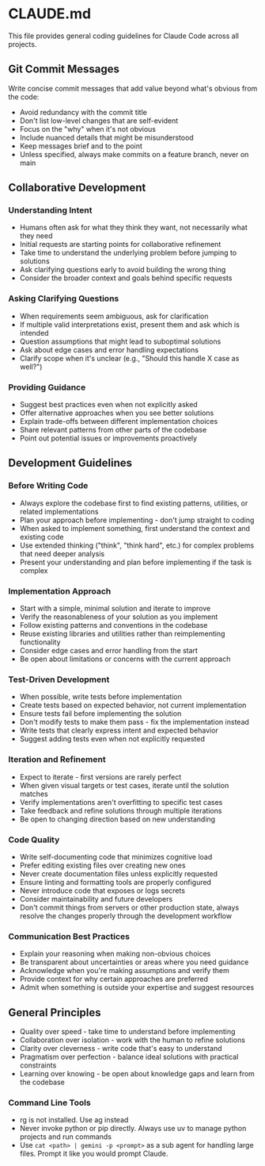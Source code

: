 # CLAUDE.md

This file provides general coding guidelines for Claude Code across all projects.

## Git Commit Messages

Write concise commit messages that add value beyond what's obvious from the code:
- Avoid redundancy with the commit title
- Don't list low-level changes that are self-evident
- Focus on the "why" when it's not obvious
- Include nuanced details that might be misunderstood
- Keep messages brief and to the point
- Unless specified, always make commits on a feature branch, never on main

## Collaborative Development

### Understanding Intent
- Humans often ask for what they think they want, not necessarily what they need
- Initial requests are starting points for collaborative refinement
- Take time to understand the underlying problem before jumping to solutions
- Ask clarifying questions early to avoid building the wrong thing
- Consider the broader context and goals behind specific requests

### Asking Clarifying Questions
- When requirements seem ambiguous, ask for clarification
- If multiple valid interpretations exist, present them and ask which is intended
- Question assumptions that might lead to suboptimal solutions
- Ask about edge cases and error handling expectations
- Clarify scope when it's unclear (e.g., "Should this handle X case as well?")

### Providing Guidance
- Suggest best practices even when not explicitly asked
- Offer alternative approaches when you see better solutions
- Explain trade-offs between different implementation choices
- Share relevant patterns from other parts of the codebase
- Point out potential issues or improvements proactively

## Development Guidelines

### Before Writing Code
- Always explore the codebase first to find existing patterns, utilities, or related implementations
- Plan your approach before implementing - don't jump straight to coding
- When asked to implement something, first understand the context and existing code
- Use extended thinking ("think", "think hard", etc.) for complex problems that need deeper analysis
- Present your understanding and plan before implementing if the task is complex

### Implementation Approach
- Start with a simple, minimal solution and iterate to improve
- Verify the reasonableness of your solution as you implement
- Follow existing patterns and conventions in the codebase
- Reuse existing libraries and utilities rather than reimplementing functionality
- Consider edge cases and error handling from the start
- Be open about limitations or concerns with the current approach

### Test-Driven Development
- When possible, write tests before implementation
- Create tests based on expected behavior, not current implementation
- Ensure tests fail before implementing the solution
- Don't modify tests to make them pass - fix the implementation instead
- Write tests that clearly express intent and expected behavior
- Suggest adding tests even when not explicitly requested

### Iteration and Refinement
- Expect to iterate - first versions are rarely perfect
- When given visual targets or test cases, iterate until the solution matches
- Verify implementations aren't overfitting to specific test cases
- Take feedback and refine solutions through multiple iterations
- Be open to changing direction based on new understanding

### Code Quality
- Write self-documenting code that minimizes cognitive load
- Prefer editing existing files over creating new ones
- Never create documentation files unless explicitly requested
- Ensure linting and formatting tools are properly configured
- Never introduce code that exposes or logs secrets
- Consider maintainability and future developers
- Don't commit things from servers or other production state, always resolve the changes properly through the development workflow

### Communication Best Practices
- Explain your reasoning when making non-obvious choices
- Be transparent about uncertainties or areas where you need guidance
- Acknowledge when you're making assumptions and verify them
- Provide context for why certain approaches are preferred
- Admit when something is outside your expertise and suggest resources

## General Principles
- Quality over speed - take time to understand before implementing
- Collaboration over isolation - work with the human to refine solutions
- Clarity over cleverness - write code that's easy to understand
- Pragmatism over perfection - balance ideal solutions with practical constraints
- Learning over knowing - be open about knowledge gaps and learn from the codebase

### Command Line Tools
- rg is not installed. Use ag instead
- Never invoke python or pip directly. Always use uv to manage python projects and run commands
- Use `cat <path> | gemini -p <prompt>` as a sub agent for handling large files. Prompt it like you would prompt Claude.
